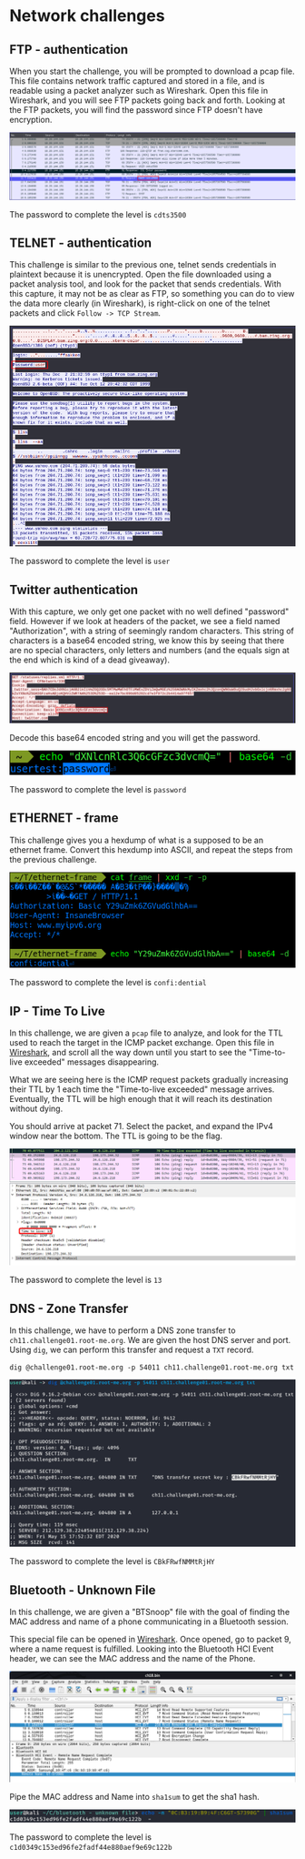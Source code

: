 # Network challenges

## FTP - authentication

When you start the challenge, you will be prompted to download a pcap file. This file contains network traffic captured and stored in a file, and is readable using a packet analyzer such as Wireshark. Open this file in Wireshark, and you will see FTP packets going back and forth. Looking at the FTP packets, you will find the password since FTP doesn't have encryption.

<img src="images/ch1-1.png">

The password to complete the level is `cdts3500`

## TELNET - authentication

This challenge is similar to the previous one, telnet sends credentials in plaintext because it is unencrypted. Open the file downloaded using a packet analysis tool, and look for the packet that sends credentials. With this capture, it may not be as clear as FTP, so something you can do to view the data more clearly (in Wireshark), is right-click on one of the telnet packets and click `Follow -> TCP Stream`. 

<img src="images/ch2-1.png">

The password to complete the level is `user`

## Twitter authentication

With this capture, we only get one packet with no well defined "password" field. However if we look at headers of the packet, we see a field named "Authorization", with a string of seemingly random characters. This string of characters is a base64 encoded string, we know this by seeing that there are no special characters, only letters and numbers (and the equals sign at the end which is kind of a dead giveaway). 

<img src="images/ch3-1.png">

Decode this base64 encoded string and you will get the password. 

<img src="images/ch3-2.png">

The password to complete the level is `password`

## ETHERNET - frame

This challenge gives you a hexdump of what is a supposed to be an ethernet frame. Convert this hexdump into ASCII, and repeat the steps from the previous challenge.

<img src="images/ch12-1.png">

The password to complete the level is `confi:dential`

## IP - Time To Live

In this challenge, we are given a `pcap` file to analyze, and look for the TTL used to reach the target in the ICMP packet exchange. Open this file in [Wireshark](https://www.wireshark.org/), and scroll all the way down until you start to see the "Time-to-live exceeded" messages disappearing. 

What we are seeing here is the ICMP request packets gradually increasing their TTL by 1 each time the "Time-to-live exceeded" message arrives. Eventually, the TTL will be high enough that it will reach its destination without dying.

 You should arrive at packet 71. Select the packet, and expand the IPv4 window near the bottom. The TTL is going to be the flag. 

<img src="images/IPTimeToLive-1.png">

The password to complete the level is `13`

## DNS - Zone Transfer

In this challenge, we have to perform a DNS zone transfer to `ch11.challenge01.root-me.org`. We are given the host DNS server and port. Using `dig`, we can perform this transfer and request a `TXT` record.

```shell
dig @challenge01.root-me.org -p 54011 ch11.challenge01.root-me.org txt
```

<img src="images/DNSZoneTransfer-1.png">

The password to complete the level is `CBkFRwfNMMtRjHY`

## Bluetooth - Unknown File

In this challenge, we are given a "BTSnoop" file with the goal of finding the MAC address and name of a phone communicating in a Bluetooth session. 

This special file can be opened in [Wireshark](https://www.wireshark.org/). Once opened, go to packet 9, where a name request is fulfilled. Looking into the Bluetooth HCI Event header, we can see the MAC address and the name of the Phone.

<img src="images/BluetoothUnknownFile-1.png">

Pipe the MAC address and Name into `sha1sum` to get the sha1 hash.

<img src="images/BluetoothUnknownFile-2.png">

The password to complete the level is `c1d0349c153ed96fe2fadf44e880aef9e69c122b`